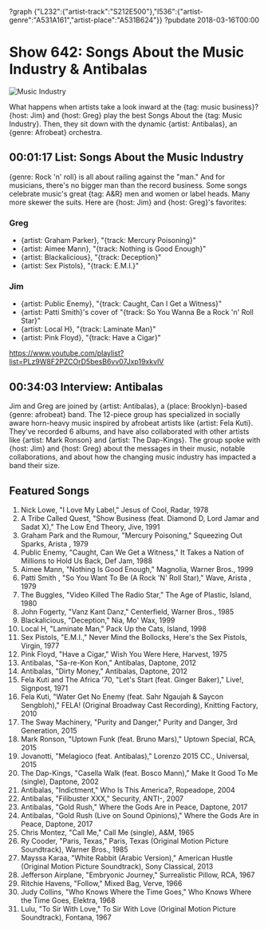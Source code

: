 ?graph {"L232":{"artist-track":"S212E500"},"I536":{"artist-genre":"A531A161","artist-place":"A531B624"}}
?pubdate 2018-03-16T00:00

# Show 642: Songs About the Music Industry & Antibalas

![Music Industry](https://sound-images.s3.amazonaws.com/images/2018/maxresdefault.jpg)

What happens when artists take a look inward at the {tag: music business}? {host: Jim} and {host: Greg} play the best Songs About the {tag: Music Industry}. Then, they sit down with the dynamic {artist: Antibalas}, an {genre: Afrobeat} orchestra.


## 00:01:17 List: Songs About the Music Industry
{genre: Rock 'n' roll} is all about railing against the "man." And for musicians, there's no bigger man than the record business. Some songs celebrate music's great {tag: A&R} men and women or label heads. Many more skewer the suits. Here are {host: Jim} and {host: Greg}'s favorites:

### Greg	
- {artist: Graham Parker}, "{track: Mercury Poisoning}"
- {artist: Aimee Mann}, "{track: Nothing is Good Enough}"
- {artist: Blackalicious}, "{track: Deception}"
- {artist: Sex Pistols}, "{track: E.M.I.}"

### Jim
- {artist: Public Enemy}, "{track: Caught, Can I Get a Witness}"
- {artist: Patti Smith}'s cover of  "{track: So You Wanna Be a Rock 'n' Roll Star}"
- {artist: Local H}, "{track: Laminate Man}"
- {artist: Pink Floyd}, "{track: Have a Cigar}"


https://www.youtube.com/playlist?list=PLz9W8F2PZCOrD5besB6vv07Jxp19xkvIV

## 00:34:03 Interview: Antibalas

Jim and Greg are joined by {artist: Antibalas}, a {place: Brooklyn}-based {genre: afrobeat} band. The 12-piece group has specialized in socially aware horn-heavy music inspired by afrobeat artists like {artist: Fela Kuti}. They've recorded 6 albums, and have also collaborated with other artists like {artist: Mark Ronson} and {artist: The Dap-Kings}. The group spoke with {host: Jim} and {host: Greg} about the messages in their music, notable collaborations, and about how the changing music industry has impacted a band their size.

## Featured Songs
1. Nick Lowe, "I Love My Label," Jesus of Cool, Radar, 1978
1. A Tribe Called Quest, "Show Business (feat. Diamond D, Lord Jamar and Sadat X)," The Low End Theory, Jive, 1991
1. Graham Park and the Rumour, "Mercury Poisoning," Squeezing Out Sparks, Arista , 1979
1. Public Enemy, "Caught, Can We Get a Witness," It Takes a Nation of Millions to Hold Us Back, Def Jam, 1988
1. Aimee Mann, "Nothing Is Good Enough," Magnolia, Warner Bros., 1999
1. Patti Smith , "So You Want To Be (A Rock 'N' Roll Star)," Wave, Arista , 1979
1. The Buggles, "Video Killed The Radio Star," The Age of Plastic, Island, 1980
1. John Fogerty, "Vanz Kant Danz," Centerfield, Warner Bros., 1985
1. Blackalicious, "Deception," Nia, Mo' Wax, 1999
1. Local H, "Laminate Man," Pack Up the Cats, Island, 1998
1. Sex Pistols, "E.M.I.," Never Mind the Bollocks, Here's the Sex Pistols, Virgin, 1977
1. Pink Floyd, "Have a Cigar," Wish You Were Here, Harvest, 1975
1. Antibalas, "Sa-re-Kon Kon," Antibalas, Daptone, 2012
1. Antibalas, "Dirty Money," Antibalas, Daptone, 2012
1. Fela Kuti and The Africa '70, "Let's Start (feat. Ginger Baker)," Live!, Signpost, 1971
1. Fela Kuti, "Water Get No Enemy (feat. Sahr Ngaujah & Saycon Sengbloh)," FELA! (Original Broadway Cast Recording), Knitting Factory, 2010
1. The Sway Machinery, "Purity and Danger," Purity and Danger, 3rd Generation, 2015
1. Mark Ronson, "Uptown Funk (feat. Bruno Mars)," Uptown Special, RCA, 2015
1. Jovanotti, "Melagioco (feat. Antibalas)," Lorenzo 2015 CC., Universal, 2015
1. The Dap-Kings, "Casella Walk (feat. Bosco Mann)," Make It Good To Me (single), Daptone, 2002
1. Antibalas, "Indictment," Who Is This America?, Ropeadope, 2004
1. Antibalas, "Filibuster XXX," Security, ANTI-, 2007
1. Antibalas, "Gold Rush," Where the Gods Are in Peace, Daptone, 2017
1. Antibalas, "Gold Rush (Live on Sound Opinions)," Where the Gods Are in Peace, Daptone, 2017
1. Chris Montez, "Call Me," Call Me (single), A&M, 1965
1. Ry Cooder, "Paris, Texas," Paris, Texas (Original Motion Picture Soundtrack), Warner Bros., 1985
1. Mayssa Karaa, "White Rabbit (Arabic Version)," American Hustle (Original Motion Picture Soundtrack), Sony Classical, 2013
1. Jefferson Airplane, "Embryonic Journey," Surrealistic Pillow, RCA, 1967
1. Ritchie Havens, "Follow," Mixed Bag, Verve, 1966
1. Judy Collins, "Who Knows Where the Time Goes," Who Knows Where the Time Goes, Elektra, 1968
1. Lulu, "To Sir With Love," To Sir With Love (Original Motion Picture Soundtrack), Fontana, 1967